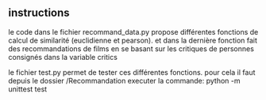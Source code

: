 ## instructions

le code dans le fichier recommand_data.py propose différentes fonctions de calcul de similarité (euclidienne et pearson). 
et dans la dernière fonction fait des recommandations de films en se basant sur les critiques de personnes consignés dans la variable critics

le fichier test.py permet de tester ces différentes fonctions. pour cela il faut depuis le dossier /Recommandation executer la commande: python -m unittest test